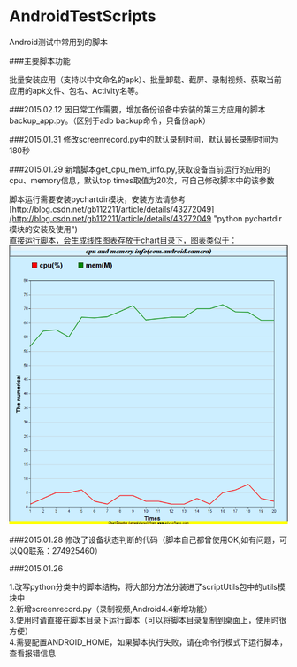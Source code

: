 AndroidTestScripts
==================

Android测试中常用到的脚本

###主要脚本功能

批量安装应用（支持以中文命名的apk）、批量卸载、截屏、录制视频、获取当前应用的apk文件、包名、Activity名等。<br>

###2015.02.12
因日常工作需要，增加备份设备中安装的第三方应用的脚本backup_app.py。（区别于adb backup命令，只备份apk）<br>

###2015.01.31
修改screenrecord.py中的默认录制时间，默认最长录制时间为180秒<br>

###2015.01.29
新增脚本get_cpu_mem_info.py,获取设备当前运行的应用的cpu、memory信息，默认top times取值为20次，可自己修改脚本中的该参数

脚本运行需要安装pychartdir模块，安装方法请参考 [http://blog.csdn.net/gb112211/article/details/43272049](http://blog.csdn.net/gb112211/article/details/43272049 "python pychartdir模块的安装及使用")<br>
直接运行脚本，会生成线性图表存放于chart目录下，图表类似于：<br>
![image](image/cpu_mem_info.png "chart" )


###2015.01.28
修改了设备状态判断的代码（脚本自己都曾使用OK,如有问题，可以QQ联系：274925460）<br>

###2015.01.26

1.改写python分类中的脚本结构，将大部分方法分装进了scriptUtils包中的utils模块中<br>
2.新增screenrecord.py（录制视频,Android4.4新增功能）<br>
3.使用时请直接在脚本目录下运行脚本（可以将脚本目录复制到桌面上，使用时很方便）<br>
4.需要配置ANDROID_HOME，如果脚本执行失败，请在命令行模式下运行脚本，查看报错信息<br>
